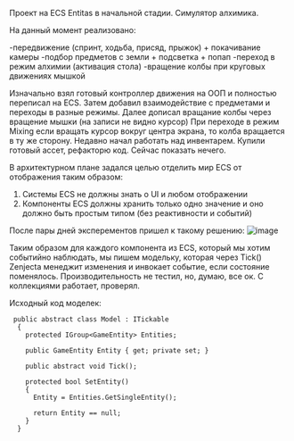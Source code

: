 Проект на ECS Entitas в начальной стадии.
Симулятор алхимика.

На данный момент реализовано:

-передвижение (спринт, ходьба, присяд, прыжок) + покачивание камеры
-подбор предметов с земли + подсветка + попап
-переход в режим алхимии (активация стола)
-вращение колбы при круговых движениях мышкой

Изначально взял готовый контроллер движения на ООП и полностью переписал на ECS.
Затем добавил взаимодействие с предметами и переходы в разные режимы.
Далее дописал вращание колбы через вращение мышки (на записи не видно курсор) При переходе в режим Mixing если вращать курсор вокруг центра экрана, то колба вращается в ту же сторону. 
Недавно начал работать над инвентарем. Купили готовый ассет, рефакторю код. Сейчас показать нечего.

В архитектурном плане задался целью отделить мир ECS от отображения таким образом:
1. Системы ECS не должны знать о UI и любом отображении
2. Компоненты ECS должны хранить только одно значение и оно должно быть простым типом (без реактивности и событий)

После пары дней эксперементов пришел к такому решению:
![image](https://github.com/user-attachments/assets/15816f86-412d-4b7e-9b95-3761721f61fe)

Таким образом для каждого компонента из ECS, который мы хотим событийно наблюдать, мы пишем модельку, которая через Tick() Zenjecta менеджит изменения и инвокает событие, если состояние поменялось. Производительность не тестил, но, думаю, все ок. С коллекциями работает, проверял.


Исходный код моделек:
```
 public abstract class Model : ITickable
  {
    protected IGroup<GameEntity> Entities;
    
    public GameEntity Entity { get; private set; }
    
    public abstract void Tick();

    protected bool SetEntity()
    {
      Entity = Entities.GetSingleEntity();

      return Entity == null;
    }
  }
```


